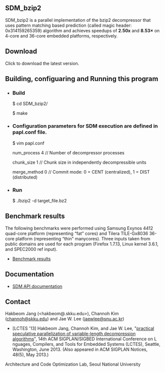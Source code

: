 ## **SDM_bzip2**

SDM_bzip2 is a parallel implementation of the bzip2 decompressor that uses pattern matching based prediction (called magic header: 0x314159265359)  algorithm and achieves speedups of **2.50x** and **8.53×** on 4-core and 36-core embedded platforms, respectively. 

## **Download**

Click to download the latest version.

## **Building, configuaring and Running this program**

* ### **Build**

	$ cd SDM_bzip2/

	$ make

* ### Configuration parameters for SDM execution are defined in papl.conf file.

	$ vim papl.conf

	num_process 4   // Number of decompressor processes
	
	chunk_size 1    // Chunk size in independently decompressible units
	
	merge_method 0  // Commit mode: 0 = CENT (centralized), 1 = DIST (distributed)

* ### **Run**

	$ ./bzip2 -d target_file.bz2

## **Benchmark results**
The following benchmarks were performed using Samsung Exynos 4412 quad-core platform (representing “fat” cores) and Tilera TILE-Gx8036 36-core platform (representing “thin” manycores). Three inputs taken from public domains are used for each program (Firefox 1.7.13, Linux kernel 3.6.1, and SPEC2000 ref input).

* [Benchmark results](https://github.com/skku-swpc/SDM_bzip2/blob/master/benchmark_results.pdf)

## **Documentation**

* [SDM API documentation](https://github.com/skku-swpc/SDM_bzip2/blob/master/SDM-API.docx)

## **Contact**

Hakbeom Jang (<hakbeom@.skku.edu>), Channoh Kim (<channoh@skku.edu>) and Jae W. Lee (<jaewlee@snu.ac.kr>)
* [LCTES '13] Hakbeom Jang, Channoh Kim, and Jae W. Lee, "[practical speculative parallelization of variable-length decompression algorithms](http://dl.acm.org/citation.cfm?id=2465557)", 14th ACM SIGPLAN/SIGBED International Conference on L nguages, Compilers, and Tools for Embedded Systems (LCTES), Seattle, Washington, June 2013. (Also appeared in ACM SIGPLAN Notices, 48(5), May 2013.)

Architecture and Code Optimization Lab, Seoul National University
